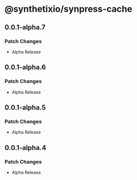 # @synthetixio/synpress-cache

## 0.0.1-alpha.7

### Patch Changes

- Alpha Release

## 0.0.1-alpha.6

### Patch Changes

- Alpha Release

## 0.0.1-alpha.5

### Patch Changes

- Alpha Release

## 0.0.1-alpha.4

### Patch Changes

- Alpha Release
